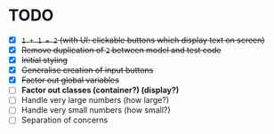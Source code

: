 # TODO
- [x] ~~`1 + 1 = 2` (with UI: clickable buttons which display text on screen)~~
- [x] ~~Remove duplication of `2` between model and test code~~
- [x] ~~Initial styling~~
- [x] ~~Generalise creation of input buttons~~
- [x] ~~Factor out global variables~~
- [ ] **Factor out classes (container?) (display?)**
- [ ] Handle very large numbers (how large?)
- [ ] Handle very small numbers (how small?)
- [ ] Separation of concerns
